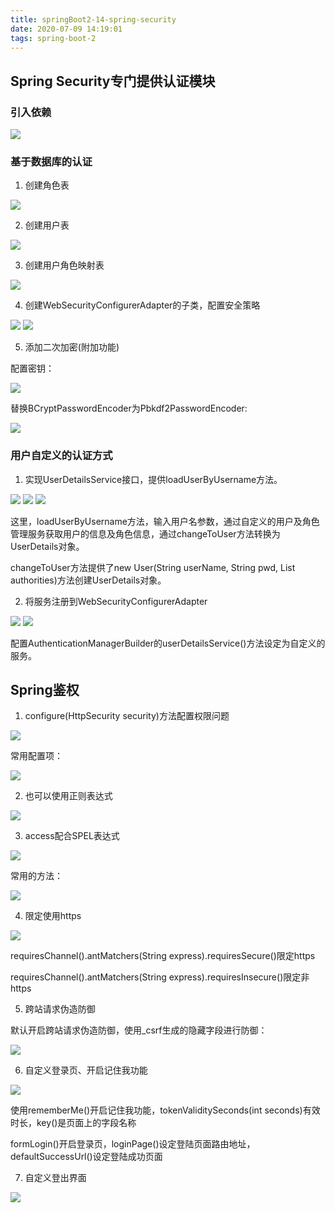 ```yaml
---
title: springBoot2-14-spring-security
date: 2020-07-09 14:19:01
tags: spring-boot-2
---
```


## Spring Security专门提供认证模块

### 引入依赖

<img src='springBoot2-14-spring-security\5a33a4c6-8024-42d0-a30a-3caf77de2615.jpg'>

### 基于数据库的认证

1. 创建角色表

<img src='springBoot2-14-spring-security\a1b61cb7-8790-4482-8a5a-1b3c5993e9b4.jpg'>

2. 创建用户表

<img src='springBoot2-14-spring-security\ec655a2b-1d95-474b-90ce-5e640a9a37f0.jpg'>

3. 创建用户角色映射表

<img src='springBoot2-14-spring-security\bc095ccb-6459-4fbf-b56e-71791df4c955.jpg'>

4. 创建WebSecurityConfigurerAdapter的子类，配置安全策略

<img src='springBoot2-14-spring-security\0190007e-762f-4b26-a8e0-b7fd65481dbb.jpg'>
<img src='springBoot2-14-spring-security\db909faa-369d-4f5c-9d21-b1f837dba091.jpg'>

5. 添加二次加密(附加功能)

配置密钥：

<img src='springBoot2-14-spring-security\ea6ee27f-2999-4cd0-8571-08729e955d92.jpg'>

替换BCryptPasswordEncoder为Pbkdf2PasswordEncoder:

<img src='springBoot2-14-spring-security\9ad8810d-265d-451d-a636-736735d7302f.jpg'>

### 用户自定义的认证方式

1. 实现UserDetailsService接口，提供loadUserByUsername方法。

<img src='springBoot2-14-spring-security\bafa99d5-67ab-4a4d-9071-115dfb9d984f.jpg'>
<img src='springBoot2-14-spring-security\6cc05b89-2733-42f8-9d7d-a5731fdd765f.jpg'>
<img src='springBoot2-14-spring-security\eed93d93-da48-4abb-93ec-6396ba4c66f7.jpg'>

这里，loadUserByUsername方法，输入用户名参数，通过自定义的用户及角色管理服务获取用户的信息及角色信息，通过changeToUser方法转换为UserDetails对象。

changeToUser方法提供了new User(String userName, String pwd, List<GrantedAuthority> authorities)方法创建UserDetails对象。

2. 将服务注册到WebSecurityConfigurerAdapter

<img src='springBoot2-14-spring-security\b540aa89-9d36-4994-97f2-4caaf24bb453.jpg'>
<img src='springBoot2-14-spring-security\68991321-5e4c-48d4-8128-2aa60b1915a3.jpg'>

配置AuthenticationManagerBuilder的userDetailsService()方法设定为自定义的服务。

## Spring鉴权

1. configure(HttpSecurity security)方法配置权限问题

<img src='springBoot2-14-spring-security\235a0e61-cf1a-4d5d-ad2f-d22a0bcefc7b.jpg'>

常用配置项：

<img src='springBoot2-14-spring-security\854d32d6-1bbe-4bbf-903a-330af86184a7.jpg'>

2. 也可以使用正则表达式

<img src='springBoot2-14-spring-security\4a39059d-37f4-42ae-a2c2-6d947d174778.jpg'>

3. access配合SPEL表达式

<img src='springBoot2-14-spring-security\2af71d9b-8f07-4db0-ae63-3ee941543077.jpg'>

常用的方法：

<img src='springBoot2-14-spring-security\74024b2c-36bc-4683-b357-c1dd0867b91d.jpg'>

4. 限定使用https

<img src='springBoot2-14-spring-security\988e632c-0c27-46b8-8f31-b76a3607e37b.jpg'>

requiresChannel().antMatchers(String express).requiresSecure()限定https

requiresChannel().antMatchers(String express).requiresInsecure()限定非https

5. 跨站请求伪造防御

默认开启跨站请求伪造防御，使用_csrf生成的隐藏字段进行防御：

<img src='springBoot2-14-spring-security\19cfcacd-1584-4df8-a690-54dda0ae3b18.jpg'>

6. 自定义登录页、开启记住我功能

<img src='springBoot2-14-spring-security\7b5af9ca-6887-4685-aa21-07ef58557c01.jpg'>

使用rememberMe()开启记住我功能，tokenValiditySeconds(int seconds)有效时长，key()是页面上的字段名称

formLogin()开启登录页，loginPage()设定登陆页面路由地址，defaultSuccessUrl()设定登陆成功页面

7. 自定义登出界面

<img src='springBoot2-14-spring-security\0a06d980-e7b9-47a4-bcea-a03fd6ec498d.jpg'>





